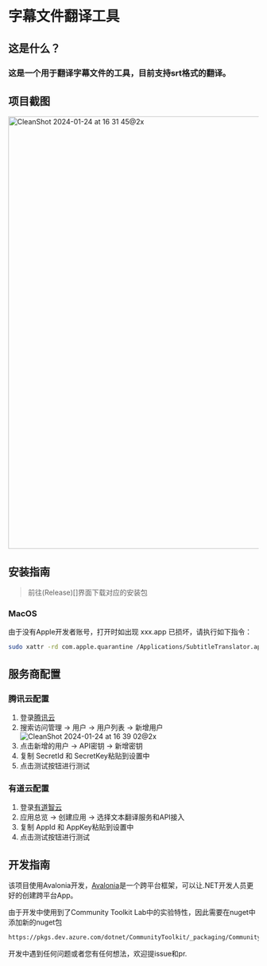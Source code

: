 # 字幕文件翻译工具

## 这是什么？

### 这是一个用于翻译字幕文件的工具，目前支持srt格式的翻译。

## 项目截图

<img width="868" alt="CleanShot 2024-01-24 at 16 31 45@2x" src="https://github.com/eeee0717/SubtitleTranslator/assets/70054568/c6c22132-2227-45e6-8161-5ce0332b682c">

## 安装指南

> 前往(Release)[]界面下载对应的安装包

### MacOS

由于没有Apple开发者账号，打开时如出现 xxx.app 已损坏，请执行如下指令：

```bash
sudo xattr -rd com.apple.quarantine /Applications/SubtitleTranslator.app
```

## 服务商配置
### 腾讯云配置
1. 登录[腾讯云](https://cloud.tencent.com/)
2. 搜索访问管理 -> 用户 -> 用户列表 -> 新增用户
![CleanShot 2024-01-24 at 16 39 02@2x](https://github.com/eeee0717/SubtitleTranslator/assets/70054568/561d5437-d59d-4520-9c5a-4905c5df862d)
3. 点击新增的用户 -> API密钥 -> 新增密钥
4. 复制 SecretId 和 SecretKey粘贴到设置中
5. 点击测试按钮进行测试

### 有道云配置
1. 登录[有道智云](https://ai.youdao.com/console/#/)
2. 应用总览 -> 创建应用 -> 选择文本翻译服务和API接入
3. 复制 AppId 和 AppKey粘贴到设置中
4. 点击测试按钮进行测试


## 开发指南
该项目使用Avalonia开发，[Avalonia](https://avaloniaui.net/)是一个跨平台框架，可以让.NET开发人员更好的创建跨平台App。

由于开发中使用到了Community Toolkit Lab中的实验特性，因此需要在nuget中添加新的nuget包

```bash
https://pkgs.dev.azure.com/dotnet/CommunityToolkit/_packaging/CommunityToolkit-Labs/nuget/v3/index.json
```

开发中遇到任何问题或者您有任何想法，欢迎提issue和pr.

